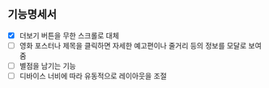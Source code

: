 ## 기능명세서

- [x] 더보기 버튼을 무한 스크롤로 대체
- [ ] 영화 포스터나 제목을 클릭하면 자세한 예고편이나 줄거리 등의 정보를 모달로 보여줌
- [ ] 별점을 남기는 기능
- [ ] 디바이스 너비에 따라 유동적으로 레이아웃을 조절

